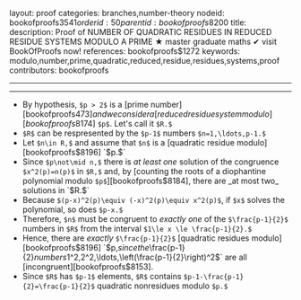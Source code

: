 layout: proof
categories: branches,number-theory
nodeid: bookofproofs$3541
orderid: 50
parentid: bookofproofs$8200
title: 
description:  Proof of NUMBER OF QUADRATIC RESIDUES IN REDUCED RESIDUE SYSTEMS MODULO A PRIME &#9733; master graduate maths &#10004; visit BookOfProofs now!
references: bookofproofs$1272
keywords: modulo,number,prime,quadratic,reduced,residue,residues,systems,proof
contributors: bookofproofs

---


---

* By hypothesis, `$p > 2$` is a [prime number][bookofproofs$473] and we consider a [reduced residue system modulo][bookofproofs$8174] `$p$`. Let's call it `$R.$` 
* `$R$` can be respresented by the `$p-1$` numbers `$n=1,\ldots,p-1.$`
* Let `$n\in R,$` and assume that `$n$` is a [quadratic residue modulo][bookofproofs$8196] `$p.$` 
* Since `$p\not\mid n,$` there is _at least one_ solution of the congruence `$x^2(p)=n(p)$` in `$R,$` and, by [counting the roots of a diophantine polynomial modulo `$p$`][bookofproofs$8184], there are _at most two_ solutions in `$R.$`
* Because `$(p-x)^2(p)\equiv (-x)^2(p)\equiv x^2(p)$`, if `$x$` solves the polynomial, so does `$p-x.$`
* Therefore, `$n$` must be congruent to _exactly one_ of the `$\frac{p-1}{2}$` numbers in `$R$` from the interval `$1\le x \le \frac{p-1}{2}.$`
* Hence, there are _exactly_ `$\frac{p-1}{2}$` [quadratic residues modulo][bookofproofs$8196] `$p,$` since the `$\frac{p-1}{2}$` numbers `$1^2,2^2,\ldots,\left(\frac{p-1}{2}\right)^2$` are all [incongruent][bookofproofs$8153].
* Since `$R$` has `$p-1$` elements, `$R$` contains `$p-1-\frac{p-1}{2}=\frac{p-1}{2}$` quadratic nonresidues modulo `$p.$`
